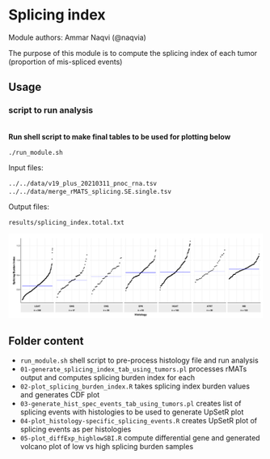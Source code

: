 # Splicing index

Module authors: Ammar Naqvi (@naqvia)

The purpose of this module is to compute the splicing index of each tumor (proportion of mis-spliced events)

## Usage
### script to run analysis
<br>**Run shell script to make final tables to be used for plotting below**
```
./run_module.sh
```
Input files:
```
../../data/v19_plus_20210311_pnoc_rna.tsv
../../data/merge_rMATS_splicing.SE.single.tsv
```
Output files:
```
results/splicing_index.total.txt
```

![](plots/SI_total.png)
<br>


## Folder content
* `run_module.sh` shell script to pre-process histology file and run analysis
* `01-generate_splicing_index_tab_using_tumors.pl` processes rMATs output and computes splicing burden index for each
* `02-plot_splicing_burden_index.R` takes splicing index burden values and generates CDF plot
* `03-generate_hist_spec_events_tab_using_tumors.pl` creates list of splicing events with histologies to be used to generate UpSetR plot
* `04-plot_histology-specific_splicing_events.R` creates UpSetR plot of splicing events as per histologies
* `05-plot_diffExp_highlowSBI.R` compute differential gene and generated volcano plot of low vs high splicing burden samples
